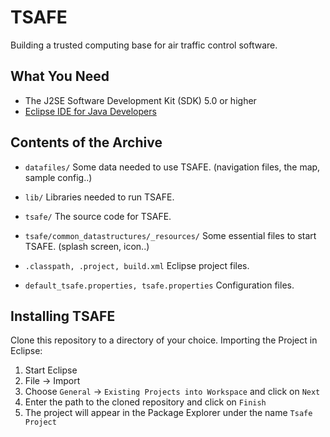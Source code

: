 # TSAFE

Building a trusted computing base for air traffic control software.


## What You Need

* The J2SE Software Development Kit (SDK) 5.0 or higher
* [Eclipse IDE for Java Developers](http://www.eclipse.org/downloads)


## Contents of the Archive

 *  `datafiles/`
    Some data needed to use TSAFE. (navigation files, the map, sample config..)

 *  `lib/`
    Libraries needed to run TSAFE.

 *  `tsafe/`
    The source code for TSAFE.

 *  `tsafe/common_datastructures/_resources/`
    Some essential files to start TSAFE. (splash screen, icon..)

 *  `.classpath, .project, build.xml`
    Eclipse project files.

 *  `default_tsafe.properties, tsafe.properties`
    Configuration files.


## Installing TSAFE

Clone this repository to a directory of your choice.
Importing the Project in Eclipse:

 1.  Start Eclipse
 2.  File -> Import
 3.  Choose `General` -> `Existing Projects into Workspace` and click on `Next`
 4.  Enter the path to the cloned repository and click on `Finish`
 5.  The project will appear in the Package Explorer under the name `Tsafe Project`
